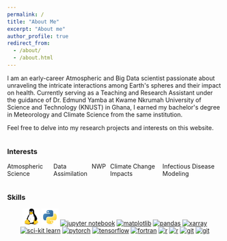 ```yaml
---
permalink: /
title: "About Me"
excerpt: "About me"
author_profile: true
redirect_from: 
  - /about/
  - /about.html
---
```


I am an early-career Atmospheric and Big Data scientist passionate about unraveling the intricate interactions among Earth's spheres and their impact on health. Currently serving as a Teaching and Research Assistant under the guidance of Dr. Edmund Yamba at Kwame Nkrumah University of Science and Technology (KNUST) in Ghana, I earned my bachelor's degree in Meteorology and Climate Science from the same institution.

<!-- Proficient in high and low-level programming languages—Python, R, Fortran, and shell—I leverage my skills to analyze data from various sources, including satellites, climate models, and atmospheric reanalysis. -->

Feel free to delve into my research projects and interests on this website. 

<div style="display: flex; justify-content: space-between;">
  <div class="column">
    <div class="col-md-5">
      <h3>Interests</h3>
      <ul class="interests-list" style="display: flex; list-style-type: none; padding: 0;">
        <li style="margin-right: 10px;">Atmospheric Science</li>
        <li style="margin-right: 10px;">Data Assimilation</li>
        <li style="margin-right: 10px;">NWP</li>
        <li style="margin-right: 10px;">Climate Change Impacts</li>
        <li style="margin-right: 10px;">Infectious Disease Modeling</li>
      </ul>
    </div>
  </div>
</div>





<div class="col-md-5">
  <h3>Skills</h3>
  <p align="center"> 
     <a href="https://www.linux.org/" target="_blank" rel="noreferrer"> <img src="https://raw.githubusercontent.com/devicons/devicon/master/icons/linux/linux-original.svg" alt="linux" width="40" height="40"/></a>
    <a href="https://www.python.org" target="_blank"> <img src="https://raw.githubusercontent.com/devicons/devicon/master/icons/python/python-original.svg" alt="python" width="40" height="40"/></a>
    <a href="" target="_blank" > <img src="https://cdn.jsdelivr.net/gh/devicons/devicon/icons/jupyter/jupyter-original-wordmark.svg"  alt="jupyter notebook" width="40" height="40"/></a>
<!--       <a href="https://www.numpy.org" target="_blank"> <img src="https://www.vectorlogo.zone/logos/numpy/numpy-ar21.svg" alt="python" width="60" height="60"/></a> -->
    <a href="https://matplotlib.org/" target="_blank"> <img src="https://upload.wikimedia.org/wikipedia/fr/3/37/Logo_Matplotlib.svg" alt="matplotlib" width="60" height="60"/></a>
    <a href="https://pandas.pydata.org/" target="_blank"> <img src="https://upload.wikimedia.org/wikipedia/commons/e/ed/Pandas_logo.svg" alt="pandas" width="60" height="60"/></a>
    <a href="https://xarray.dev/" target="_blank"> <img src="https://xarray.dev/xarray-datastructure.png" alt="xarray" width="80" height="80"/></a>
    <a href="https://scikit-learn.org/" target="_blank"> <img src="https://upload.wikimedia.org/wikipedia/commons/0/05/Scikit_learn_logo_small.svg" alt="sci-kit learn" width="60" height="60"/></a>
    <a href="https://pytorch.org/" target="_blank"> <img src="https://www.vectorlogo.zone/logos/pytorch/pytorch-icon.svg" alt="pytorch" width="40" height="40"/></a>  
    <a href="https://www.tensorflow.org/" target="_blank"> <img src="https://www.vectorlogo.zone/logos/tensorflow/tensorflow-icon.svg" alt="tensorflow" width="40" height="40"/></a>
    <a href="https://fortran-lang.org/" target="_blank" rel="noreferrer"> <img src="https://vectorwiki.com/images/R3kOH__fortran.svg" alt="fortran" width="40" height="40"/></a>
    <a href="https://www.gnu.org/software/bash/" target="_blank" > <img src="https://www.vectorlogo.zone/logos/r-project/r-project-icon.svg"  alt="r" width="40" height="40"/></a>
    <a href="https://www.r-project.org/" target="_blank" > <img src="https://www.vectorlogo.zone/logos/gnu_bash/gnu_bash-icon.svg"  alt="r" width="40" height="40"/></a> 
    <a href="https://git-scm.com/" target="_blank"> <img src="https://www.vectorlogo.zone/logos/git-scm/git-scm-icon.svg" alt="git" width="40" height="40"/></a>
<!--       <a href="https://github.com/" target="_blank"> <img src="https://www.vectorlogo.zone/logos/github/github-icon.svg" alt="git" width="40" height="40"/></a> -->
    <a href="https://www.arcgis.com/" target="_blank"> <img src="https://upload.wikimedia.org/wikipedia/commons/d/df/ArcGIS_logo.png" alt="git" width="60" height="60"/></a>
  </p>
</div>
